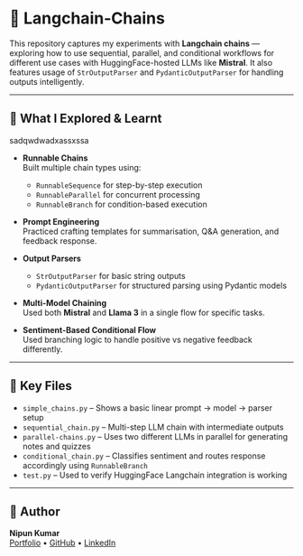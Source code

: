 # 🔗 Langchain-Chains

This repository captures my experiments with **Langchain chains** — exploring how to use sequential, parallel, and conditional workflows for different use cases with HuggingFace-hosted LLMs like **Mistral**. It also features usage of `StrOutputParser` and `PydanticOutputParser` for handling outputs intelligently.

---

## 🧠 What I Explored & Learnt
sadqwdwadxassxssa
- **Runnable Chains**  
  Built multiple chain types using:
  - `RunnableSequence` for step-by-step execution
  - `RunnableParallel` for concurrent processing
  - `RunnableBranch` for condition-based execution

- **Prompt Engineering**  
  Practiced crafting templates for summarisation, Q&A generation, and feedback response.

- **Output Parsers**  
  - `StrOutputParser` for basic string outputs  
  - `PydanticOutputParser` for structured parsing using Pydantic models

- **Multi-Model Chaining**  
  Used both **Mistral** and **Llama 3** in a single flow for specific tasks.

- **Sentiment-Based Conditional Flow**  
  Used branching logic to handle positive vs negative feedback differently.

---

## 📂 Key Files

- `simple_chains.py` – Shows a basic linear prompt → model → parser setup
- `sequential_chain.py` – Multi-step LLM chain with intermediate outputs
- `parallel-chains.py` – Uses two different LLMs in parallel for generating notes and quizzes
- `conditional_chain.py` – Classifies sentiment and routes response accordingly using `RunnableBranch`
- `test.py` – Used to verify HuggingFace Langchain integration is working

---

## 🤝 Author

**Nipun Kumar**  
[Portfolio](https://nipun.framer.website/) • [GitHub](https://github.com/nipunraj96) • [LinkedIn](https://www.linkedin.com/in/nipunkumar01)
